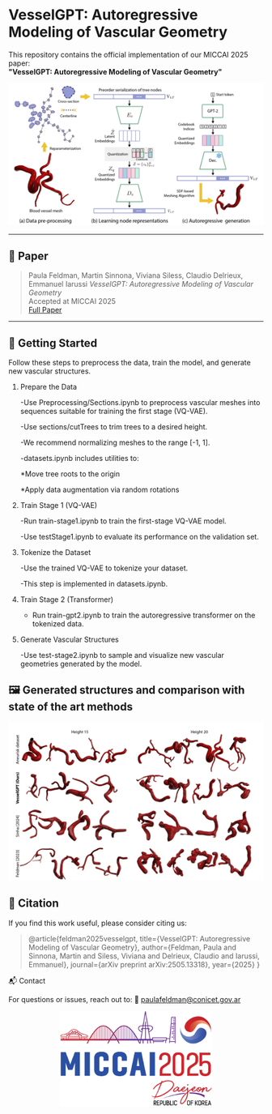 # VesselGPT: Autoregressive Modeling of Vascular Geometry
This repository contains the official implementation of our MICCAI 2025 paper:  
**"VesselGPT: Autoregressive Modeling of Vascular Geometry"**

<p align="center">
  <img src="assets/Fig1.jpg" width="600"/>
</p>


---

## 📄 Paper

> Paula Feldman, Martin Sinnona, Viviana Siless, Claudio Delrieux, Emmanuel Iarussi
> *VesselGPT: Autoregressive Modeling of Vascular Geometry*  
> Accepted at MICCAI 2025  
> [Full Paper](https://arxiv.org/pdf/2505.13318v1)

---


## 🚀 Getting Started

Follow these steps to preprocess the data, train the model, and generate new vascular structures.

1. Prepare the Data

    -Use Preprocessing/Sections.ipynb to preprocess vascular meshes into sequences suitable for training the first stage (VQ-VAE).

    -Use sections/cutTrees to trim trees to a desired height.

    -We recommend normalizing meshes to the range [-1, 1].

    -datasets.ipynb includes utilities to:

    *Move tree roots to the origin

    *Apply data augmentation via random rotations

2. Train Stage 1 (VQ-VAE)

    -Run train-stage1.ipynb to train the first-stage VQ-VAE model.

    -Use testStage1.ipynb to evaluate its performance on the validation set.

3. Tokenize the Dataset

    -Use the trained VQ-VAE to tokenize your dataset.

    -This step is implemented in datasets.ipynb.

4. Train Stage 2 (Transformer)

    - Run train-gpt2.ipynb to train the autoregressive transformer on the tokenized data.

5. Generate Vascular Structures

    -Use test-stage2.ipynb to sample and visualize new vascular geometries generated by the model.


## 🖼️ Generated structures and comparison with state of the art methods

<p align="center"> <img src="assets/resultados.png" width="700"/> </p>

## 📝 Citation

If you find this work useful, please consider citing us:


> @article{feldman2025vesselgpt,
>  title={VesselGPT: Autoregressive Modeling of Vascular Geometry},
>  author={Feldman, Paula and Sinnona, Martin and Siless, Viviana and Delrieux, Claudio and Iarussi, Emmanuel},
>  journal={arXiv preprint arXiv:2505.13318},
>  year={2025}
>}



📬 Contact

For questions or issues, reach out to: 📧 paulafeldman@conicet.gov.ar

<p align="center"> <img src="assets/miccai2025-logo.png" alt="MICCAI 2025" width="300"/> </p> 